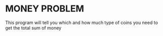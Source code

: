 # MONEY PROBLEM
 This program will tell you which and how much type of coins you need to get the total sum of money
